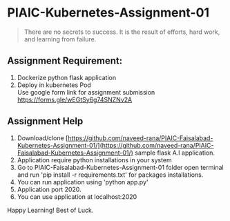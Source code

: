 # PIAIC-Kubernetes-Assignment-01
> There are no secrets to success. It is the result of efforts, hard work, and learning from failure.
## Assignment Requirement:

 1. Dockerize python flask application
 2. Deploy in kubernetes Pod <br/>
 Use google form link for assignment submission 
 https://forms.gle/wEGtSy6g74SNZNv2A
  
  ## Assignment Help
  
 1. Download/clone [https://github.com/naveed-rana/PIAIC-Faisalabad-Kubernetes-Assignment-01/](https://github.com/naveed-rana/PIAIC-Faisalabad-Kubernetes-Assignment-01/)  sample flask A.I application.
2.  Application require python installations in your system
3.  Go to PIAIC-Faisalabad-Kubernetes-Assignment-01 folder open terminal and  run 'pip install -r requirements.txt' for packages installations. 
4.  You can run application using 'python  app.py' 
5.  Application port 2020. 
6.  You can use application at localhost:2020
 
 Happy Learning! Best of Luck.

